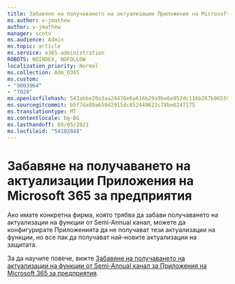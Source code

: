 ```yaml
---
title: Забавяне на получаването на актуализации Приложения на Microsoft 365 за предприятия
ms.author: v-jmathew
author: v-jmathew
manager: scotv
ms.audience: Admin
ms.topic: article
ms.service: o365-administration
ROBOTS: NOINDEX, NOFOLLOW
localization_priority: Normal
ms.collection: Adm_O365
ms.custom:
- "9003964"
- "7020"
ms.openlocfilehash: 543abbe20a3aa24476e6a616b29a9be6e952dc116b267b965597006d9413e02c
ms.sourcegitcommit: b5f7da89a650d2915dc652449623c78be6247175
ms.translationtype: MT
ms.contentlocale: bg-BG
ms.lasthandoff: 08/05/2021
ms.locfileid: "54102848"
---
```

# <a name="delay-receiving-updates-to-microsoft-365-apps-for-enterprise"></a>Забавяне на получаването на актуализации Приложения на Microsoft 365 за предприятия

Ако имате конкретна фирма, която трябва да забави получаването на актуализации на функции от Semi-Annual канал, можете да конфигурирате Приложенията да не получават тези актуализации на функции, но все пак да получават най-новите актуализации на защитата.

За да научите повече, вижте [Забавяне на получаването на актуализации на функции от Semi-Annual канал за Приложения на Microsoft 365 за предприятия](https://go.microsoft.com/fwlink/?linkid=2109533).
